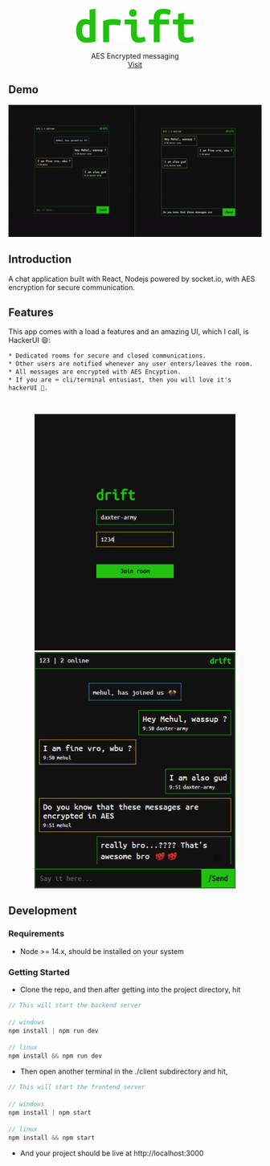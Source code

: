 <p align="center">
  <a href="https://github.com/daxter-army/drift/">
    <img src="./readme/drift_large.svg"/>
  </a>
  <p align="center">
    AES Encrypted messaging
    <br />
    <a href="">Visit</a>
  </p>
</p>

## Demo

<p align="center">
<img src="./readme/demo-video.gif" width="600px"/>
</p>

## Introduction

A chat application built with React, Nodejs powered by socket.io, with AES encryption for secure communication.

## Features

This app comes with a load a features and an amazing UI, which I call, is HackerUI 😄:

    * Dedicated rooms for secure and closed communications.
    * Other users are notified whenever any user enters/leaves the room.
    * All messages are encrypted with AES Encyption.
    * If you are ⌨️ cli/terminal entusiast, then you will love it's hackerUI 💯.

<br/>
<p align="center">
<img src="./readme/two.png" width="400px"/>
<img src="./readme/one.png" width="400px"/>
</p>

## Development

### Requirements

- Node >= 14.x, should be installed on your system

### Getting Started

- Clone the repo, and then after getting into the project directory, hit

```js
// This will start the backend server

// windows
npm install | npm run dev

// linux
npm install && npm run dev
```

- Then open another terminal in the ./client subdirectory and hit,

```js
// This will start the frontend server

// windows
npm install | npm start

// linux
npm install && npm start
```

- And your project should be live at http://localhost:3000
